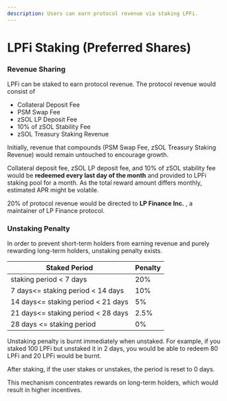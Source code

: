 ```yaml
---
description: Users can earn protocol revenue via staking LPFi.
---
```


# LPFi Staking (Preferred Shares)

### Revenue Sharing

LPFi can be staked to earn protocol revenue. The protocol revenue would consist of&#x20;

* Collateral Deposit Fee
* PSM Swap Fee
* zSOL LP Deposit Fee
* 10% of zSOL Stability Fee
* zSOL Treasury Staking Revenue

Initially, revenue that compounds (PSM Swap Fee, zSOL Treasury Staking Revenue) would remain untouched to encourage growth.

Collateral deposit fee, zSOL LP deposit fee, and 10% of zSOL stability fee would be **redeemed every last day of the month** and provided to LPFi staking pool for a month. As the total reward amount differs monthly, estimated APR might be volatile.

20% of protocol revenue would be directed to **LP Finance Inc.** , a maintainer of LP Finance protocol.&#x20;

### Unstaking Penalty

In order to prevent short-term holders from earning revenue and purely rewarding long-term holders, unstaking penalty exists.&#x20;

| Staked Period                      | Penalty |
| ---------------------------------- | ------- |
| staking period < 7 days            | 20%     |
| 7 days<= staking period < 14 days  | 10%     |
| 14 days<= staking period < 21 days | 5%      |
| 21 days<= staking period < 28 days | 2.5%    |
| 28 days <= staking period          | 0%      |

Unstaking penalty is burnt immediately when unstaked. For example, if you staked 100 LPFi but unstaked it in 2 days, you would be able to redeem 80 LPFi and 20 LPFi would be burnt.

After staking, if the user stakes or unstakes, the period is reset to 0 days.

This mechanism concentrates rewards on long-term holders, which would result in higher incentives.
